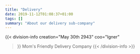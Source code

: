 ```yaml
---
title: "Delivery"
date: 2019-11-12T01:08:37+01:00
tags: []
summary: "About our delivery sub-company"
---
```


{{< division-info
  creation="May 30th 2943"
  coo="Igner"
>}}
  Mom's Friendly Delivery Company
{{< /division-info >}}
